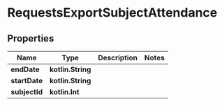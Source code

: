 
# RequestsExportSubjectAttendance

## Properties
| Name | Type | Description | Notes |
| ------------ | ------------- | ------------- | ------------- |
| **endDate** | **kotlin.String** |  |  |
| **startDate** | **kotlin.String** |  |  |
| **subjectId** | **kotlin.Int** |  |  |




